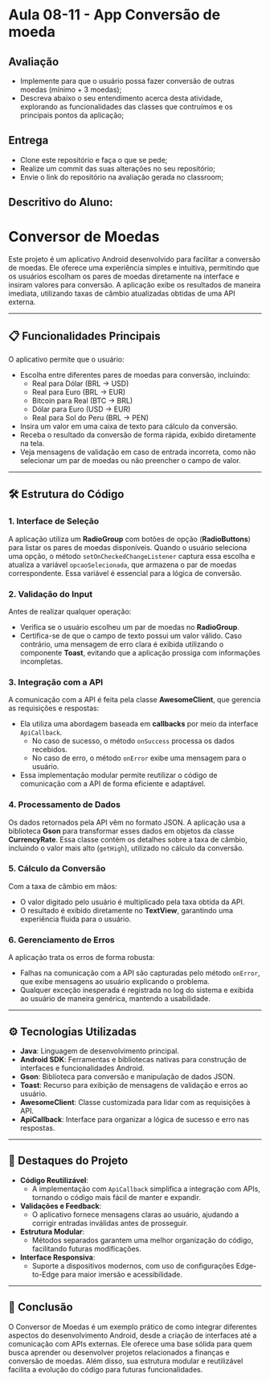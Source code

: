 # Aula 08-11 - App Conversão de moeda

## Avaliação

* Implemente para que o usuário possa fazer conversão de outras moedas (mínimo + 3 moedas);
* Descreva abaixo o seu entendimento acerca desta atividade, explorando as funcionalidades das classes que contruímos e os principais pontos da aplicação;

## Entrega

* Clone este repositório e faça o que se pede;
* Realize um commit das suas alterações no seu repositório;
* Envie o link do repositório na avaliação gerada no classroom;

## Descritivo do Aluno:

# Conversor de Moedas

Este projeto é um aplicativo Android desenvolvido para facilitar a conversão de moedas. Ele oferece uma experiência simples e intuitiva, permitindo que os usuários escolham os pares de moedas diretamente na interface e insiram valores para conversão. A aplicação exibe os resultados de maneira imediata, utilizando taxas de câmbio atualizadas obtidas de uma API externa.

---

## 📋 Funcionalidades Principais

O aplicativo permite que o usuário:

- Escolha entre diferentes pares de moedas para conversão, incluindo:
  - Real para Dólar (BRL → USD)
  - Real para Euro (BRL → EUR)
  - Bitcoin para Real (BTC → BRL)
  - Dólar para Euro (USD → EUR)
  - Real para Sol do Peru (BRL → PEN)
- Insira um valor em uma caixa de texto para cálculo da conversão.
- Receba o resultado da conversão de forma rápida, exibido diretamente na tela.
- Veja mensagens de validação em caso de entrada incorreta, como não selecionar um par de moedas ou não preencher o campo de valor.

---

## 🛠️ Estrutura do Código

### 1. **Interface de Seleção**
A aplicação utiliza um **RadioGroup** com botões de opção (**RadioButtons**) para listar os pares de moedas disponíveis. Quando o usuário seleciona uma opção, o método `setOnCheckedChangeListener` captura essa escolha e atualiza a variável `opcaoSelecionada`, que armazena o par de moedas correspondente. Essa variável é essencial para a lógica de conversão.

### 2. **Validação do Input**
Antes de realizar qualquer operação:
- Verifica se o usuário escolheu um par de moedas no **RadioGroup**.
- Certifica-se de que o campo de texto possui um valor válido.
Caso contrário, uma mensagem de erro clara é exibida utilizando o componente **Toast**, evitando que a aplicação prossiga com informações incompletas.

### 3. **Integração com a API**
A comunicação com a API é feita pela classe **AwesomeClient**, que gerencia as requisições e respostas:
- Ela utiliza uma abordagem baseada em **callbacks** por meio da interface `ApiCallback`.
  - No caso de sucesso, o método `onSuccess` processa os dados recebidos.
  - No caso de erro, o método `onError` exibe uma mensagem para o usuário.
- Essa implementação modular permite reutilizar o código de comunicação com a API de forma eficiente e adaptável.

### 4. **Processamento de Dados**
Os dados retornados pela API vêm no formato JSON. A aplicação usa a biblioteca **Gson** para transformar esses dados em objetos da classe **CurrencyRate**. Essa classe contém os detalhes sobre a taxa de câmbio, incluindo o valor mais alto (`getHigh`), utilizado no cálculo da conversão.

### 5. **Cálculo da Conversão**
Com a taxa de câmbio em mãos:
- O valor digitado pelo usuário é multiplicado pela taxa obtida da API.
- O resultado é exibido diretamente no **TextView**, garantindo uma experiência fluida para o usuário.

### 6. **Gerenciamento de Erros**
A aplicação trata os erros de forma robusta:
- Falhas na comunicação com a API são capturadas pelo método `onError`, que exibe mensagens ao usuário explicando o problema.
- Qualquer exceção inesperada é registrada no log do sistema e exibida ao usuário de maneira genérica, mantendo a usabilidade.

---

## ⚙️ Tecnologias Utilizadas

- **Java**: Linguagem de desenvolvimento principal.
- **Android SDK**: Ferramentas e bibliotecas nativas para construção de interfaces e funcionalidades Android.
- **Gson**: Biblioteca para conversão e manipulação de dados JSON.
- **Toast**: Recurso para exibição de mensagens de validação e erros ao usuário.
- **AwesomeClient**: Classe customizada para lidar com as requisições à API.
- **ApiCallback**: Interface para organizar a lógica de sucesso e erro nas respostas.

---

## 🌟 Destaques do Projeto

- **Código Reutilizável**:
  - A implementação com `ApiCallback` simplifica a integração com APIs, tornando o código mais fácil de manter e expandir.
- **Validações e Feedback**:
  - O aplicativo fornece mensagens claras ao usuário, ajudando a corrigir entradas inválidas antes de prosseguir.
- **Estrutura Modular**:
  - Métodos separados garantem uma melhor organização do código, facilitando futuras modificações.
- **Interface Responsiva**:
  - Suporte a dispositivos modernos, com uso de configurações Edge-to-Edge para maior imersão e acessibilidade.

---
 ## 📝 Conclusão

O Conversor de Moedas é um exemplo prático de como integrar diferentes aspectos do desenvolvimento Android, desde a criação de interfaces até a comunicação com APIs externas. Ele oferece uma base sólida para quem busca aprender ou desenvolver projetos relacionados a finanças e conversão de moedas. Além disso, sua estrutura modular e reutilizável facilita a evolução do código para futuras funcionalidades.
